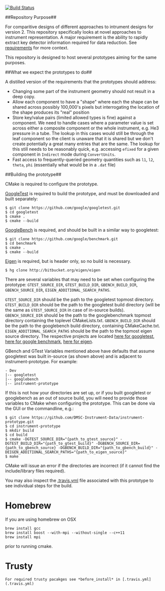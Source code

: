 [![Build Status](https://travis-ci.org/DMSC-Instrument-Data/instrument-prototype.svg?branch=master)](https://travis-ci.org/DMSC-Instrument-Data/instrument-prototype)

##Repository Purpose##

For comparitive designs of different approaches to intrument designs for version 2. This repository specifically looks at novel approaches to instrument representation. A major requirement is the ability to rapidly extract key detector information required for data reduction. See [requirements](https://github.com/mantidproject/documents/blob/master/Design/Instrument-2.0/requirements-v2.md) for more context.

This repository is designed to host several prototypes aiming for the same purposes.

##What we expect the prototypes to do##

A distilled version of the requirements that the prototypes should address:

* Changing some part of the instrument geometry should not result in a deep copy.
* Allow each component to have a "shape" where each the shape can be shared across possibly 100,000's pixels but 
  interrogating the location of the shape produces its "real" position
* Store key/value pairs (limited allowed types is fine) against a component. We need to handle cases where a parameter value is set across either a composite component or the whole instrument, e.g. He3 pressure in a tube. The lookup in this cases would still be through the leaf component so the client is unaware that it is shared but we don't create potentially a great many entries that are the same. The lookup for this still needs to be reasonably quick, e.g. accessing `efixed` for a given component in `Indirect` mode during `ConvertUnits`.
* Fast access to frequently-queried geometry quantities such as `l1`, `l2`, `theta`, `phi` (essentially what would be in a `.dat` file)

##Building the prototype##

CMake is required to configure the prototype.

[GoogleTest](https://github.com/google/googletest) is required to build the prototype, and must be downloaded and built separately:

```
$ git clone https://github.com/google/googletest.git
$ cd googletest
$ cmake .
$ cmake --build
```

[GoogleBench](https://github.com/google/benchmark) is required, and should be built in a similar way to googletest:

```
$ git clone https://github.com/google/benchmark.git
$ cd benchmark
$ cmake .
$ cmake --build
```

[Eigen](http://eigen.tuxfamily.org) is required, but is header only, so no build is necessary.

```
$ hg clone http://bitbucket.org/eigen/eigen
```

There are several variables that may need to be set when configuring the prototype: `GTEST_SOURCE_DIR`, `GTEST_BUILD_DIR`, `GBENCH_BUILD_DIR`, `GBENCH_SOURCE_DIR`, `EIGEN_ADDITIONAL_SEARCH_PATHS`.

`GTEST_SOURCE_DIR` should be the path to the googletest topmost directory.
`GTEST_BUILD_DIR` should be the path to the googletest build directory (will be the same as `GTEST_SOURCE_DIR` in case of in-source builds). `GBENCH_SOURCE_DIR` should be the path to the googlebenchmark topmost directory containing the toplevel CMakeLists.txt. `GBENCH_BUILD_DIR` should be the path to the googlebench build directory, containing CMakeCache.txt. `EIGEN_ADDITIONAL_SEARCH_PATHS` should be the path to the topmost eigen source directory. The respective projects are located [here for googletest](https://github.com/google/googletest), [here for google benchmark](https://github.com/google/benchmark), [here for eigen](http://eigen.tuxfamily.org).  

GBench and GTest Variables mentioned above have defaults that assume googletest was built in-source (as shown above) and is adjacent to instrument-prototype. For example:

```
- Dev
|-- googletest
|-- googlebench
|-- instrument-prototype
```

If this is not how your directories are set up, or if you built googletest or googlebench as an out of source build, you will need to provide those variables to CMake when configuring the prototype. This can be done via the GUI or the commandline, e.g.:

```
$ git clone https://github.com/DMSC-Instrument-Data/instrument-prototype.git
$ cd instrument-prototype
$ mkdir build
$ cd build
$ cmake -DGTEST_SOURCE_DIR="{path_to_gtest_source}" -DGTEST_BUILD_DIR="{path_to_gtest_build}" -DGBENCH_SOURCE_DIR={path_to_gbench_source} -DGBENCH_BUILD_DIR="{path_to_gbench_build}" -DEIGEN_ADDITIONAL_SEARCH_PATHS="{path_to_eigen_source}"
$ make
```

CMake will issue an error if the directories are incorrect (if it cannot find the include/library files required).

You may also inspect the [.travis.yml](.travis.yml) file associated with this prototype to see individual steps for the build.

# Homebrew #

If you are using homebrew on OSX
```
brew install gcc
brew install boost --with-mpi --without-single --c++11
brew install mpi
```
prior to running cmake.


# Trusty #
```
For required trusty pacakges see *before_install* in [.travis.yml](.travis.yml)
```


